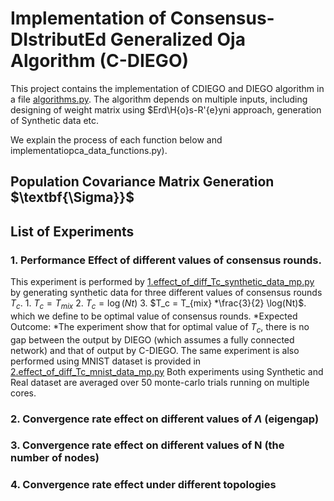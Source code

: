 # Implementation of Consensus-DIstributEd Generalized Oja Algorithm (C-DIEGO)
This project contains the implementation of CDIEGO and DIEGO algorithm in a file [algorithms.py](https://github.com/intarian/CDIEGO/blob/main/algorithms.py).
The algorithm depends on multiple inputs, including designing of weight matrix using $Erd\H{o}s-R\'{e}yni approach, generation of Synthetic data etc. 

We explain the process of each function below and implementatiopca_data_functions.py).

## Population Covariance Matrix Generation $\textbf{\Sigma}}$





## List of Experiments
### 1. Performance Effect of different values of consensus rounds.
This experiment is performed by [1.effect_of_diff_Tc_synthetic_data_mp.py](1.effect_of_diff_Tc_synthetic_data_mp.py) by generating synthetic data 
for three different values of consensus rounds $T_c$.
    1. $T_c = T_{mix}$
    2. $T_c = \log(Nt)$
    3. $T_c = T_{mix} *\frac{3}{2} \log(Nt)$. which we define to be optimal value of consensus rounds.
*Expected Outcome: *The experiment show that for optimal value of $T_c$, there is no gap between the output by DIEGO (which assumes a fully connected network) and 
that of output by C-DIEGO.
The same experiment is also performed using MNIST dataset is provided in [2.effect_of_diff_Tc_mnist_data_mp.py](2.effect_of_diff_Tc_mnist_data_mp.py)
Both experiments using Synthetic and Real dataset are averaged over 50 monte-carlo trials running on multiple cores.

### 2. Convergence rate effect on different values of $\Lambda$ (eigengap)

### 3. Convergence rate effect on different values of N (the number of nodes)

### 4. Convergence rate effect under different topologies
